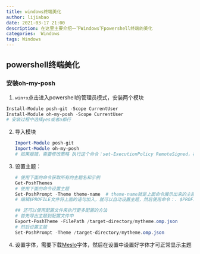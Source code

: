 ```yaml
---
title: windows终端美化
author: lijiabao
date: 2021-03-17 21:00
description: 在这里主要介绍一下Windows下powershell终端的美化
categories:  Windows
tags: Windows
---
```


## powershell终端美化

### 安装oh-my-posh

1. `win+x`点击进入powershell的管理员模式，安装两个模块

```powershell
Install-Module posh-git -Scope CurrentUser
Install-Module oh-my-posh -Scope CurrentUser
# 安装过程中选择yes或者a都行
```

2. 导入模块

   ```powershell
   Import-Module posh-git
   Import-Module oh-my-posh
   # 如果报错，需要修改策略 执行这个命令：set-ExecutionPolicy RemoteSigned，再运行上面的命令
   ```

3. 设置主题：

   ```powershell
   # 使用下面的命令获取所有的主题名和示例
   Get-PoshThemes
   # 使用下面的命令设置主题
   Set-PoshPrompt -Theme theme-name  # theme-name就是上面命令展示出来的主题名
   # 编辑$PROFILE文件将上面的语句加入，就可以自动设置主题，然后使用命令：. $PROFILE 让配置生效 
   
   ## 还可以使用配置文件来执行更多配置的方法
   # 首先导出主题到配置文件中
   Export-PoshTheme -FilePath /target-directory/mytheme.omp.json
   # 然后设置主题
   Set-PoshPrompt -Theme /target-directory/mytheme.omp.json
   ```

4. 设置字体，需要下载[Meslo](https://github.com/ryanoasis/nerd-fonts/releases/download/v2.1.0/Meslo.zip)字体，然后在设置中设置好字体才可正常显示主题


